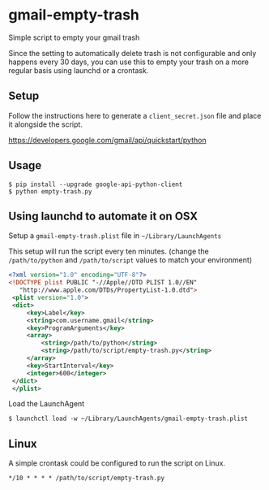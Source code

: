 # gmail-empty-trash

Simple script to empty your gmail trash

Since the setting to automatically delete trash is not configurable and only happens every 30 days, you can use this to empty your trash on a more regular basis using launchd or a crontask.

## Setup

Follow the instructions here to generate a `client_secret.json` file and place it alongside the script.

https://developers.google.com/gmail/api/quickstart/python

## Usage

``` shell
$ pip install --upgrade google-api-python-client
$ python empty-trash.py
```

## Using launchd to automate it on OSX

Setup a `gmail-empty-trash.plist` file in `~/Library/LaunchAgents`

This setup will run the script every ten minutes.
(change the `/path/to/python` and `/path/to/script` values to match your environment)
``` xml
<?xml version="1.0" encoding="UTF-8"?>
<!DOCTYPE plist PUBLIC "-//Apple//DTD PLIST 1.0//EN"
   "http://www.apple.com/DTDs/PropertyList-1.0.dtd">
 <plist version="1.0">
 <dict>
     <key>Label</key>
     <string>com.username.gmail</string>
     <key>ProgramArguments</key>
     <array>
         <string>/path/to/python</string>
         <string>/path/to/script/empty-trash.py</string>
     </array>
     <key>StartInterval</key>
     <integer>600</integer>
 </dict>
 </plist>
```

Load the LaunchAgent

``` shell
$ launchctl load -w ~/Library/LaunchAgents/gmail-empty-trash.plist
```

## Linux
A simple crontask could be configured to run the script on Linux.

```
*/10 * * * * /path/to/script/empty-trash.py
```
